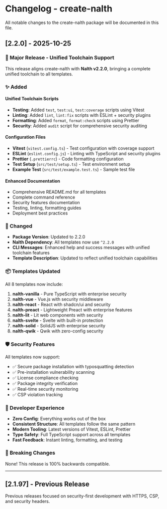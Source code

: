 # Changelog - create-nalth

All notable changes to the create-nalth package will be documented in this file.

## [2.2.0] - 2025-10-25

### 🎉 Major Release - Unified Toolchain Support

This release aligns create-nalth with **Nalth v2.2.0**, bringing a complete unified toolchain to all templates.

### ✨ Added

#### Unified Toolchain Scripts
- **Testing**: Added `test`, `test:ui`, `test:coverage` scripts using Vitest
- **Linting**: Added `lint`, `lint:fix` scripts with ESLint + security plugins
- **Formatting**: Added `format`, `format:check` scripts using Prettier
- **Security**: Added `audit` script for comprehensive security auditing

#### Configuration Files
- **Vitest** (`vitest.config.ts`) - Test configuration with coverage support
- **ESLint** (`eslint.config.js`) - Linting with TypeScript and security plugins
- **Prettier** (`.prettierrc`) - Code formatting configuration
- **Test Setup** (`src/test/setup.ts`) - Test environment setup
- **Example Test** (`src/test/example.test.ts`) - Sample test file

#### Enhanced Documentation
- Comprehensive README.md for all templates
- Complete command reference
- Security features documentation
- Testing, linting, formatting guides
- Deployment best practices

### 🔄 Changed

- **Package Version**: Updated to 2.2.0
- **Nalth Dependency**: All templates now use `^2.2.0`
- **CLI Messages**: Enhanced help and success messages with unified toolchain features
- **Template Description**: Updated to reflect unified toolchain capabilities

### 📦 Templates Updated

All 8 templates now include:

1. **nalth-vanilla** - Pure TypeScript with enterprise security
2. **nalth-vue** - Vue.js with security middleware
3. **nalth-react** - React with shadcn/ui and security
4. **nalth-preact** - Lightweight Preact with enterprise features
5. **nalth-lit** - Lit web components with security
6. **nalth-svelte** - Svelte with built-in protection
7. **nalth-solid** - SolidJS with enterprise security
8. **nalth-qwik** - Qwik with zero-config security

### 🛡️ Security Features

All templates now support:

- ✅ Secure package installation with typosquatting detection
- ✅ Pre-installation vulnerability scanning
- ✅ License compliance checking
- ✅ Package integrity verification
- ✅ Real-time security monitoring
- ✅ CSP violation tracking

### 🎯 Developer Experience

- **Zero Config**: Everything works out of the box
- **Consistent Structure**: All templates follow the same pattern
- **Modern Tooling**: Latest versions of Vitest, ESLint, Prettier
- **Type Safety**: Full TypeScript support across all templates
- **Fast Feedback**: Instant linting, formatting, and testing

### 📝 Breaking Changes

None! This release is 100% backwards compatible.

---

## [2.1.97] - Previous Release

Previous releases focused on security-first development with HTTPS, CSP, and security headers.
